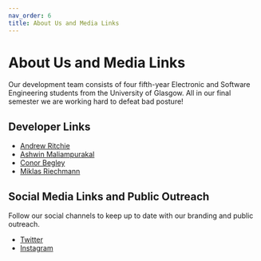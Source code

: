 ```yaml
---
nav_order: 6
title: About Us and Media Links
---
```


# About Us and Media Links
Our development team consists of four fifth-year Electronic and Software Engineering students from the University of Glasgow. All in our final semester we are working hard to defeat bad posture! 

## Developer Links

* [Andrew Ritchie](https://github.com/Andrew-Ritchie) 
* [Ashwin Maliampurakal](https://github.com/Ashwin-MJ)
* [Conor Begley](https://github.com/C-Begley)
* [Miklas Riechmann](https://github.com/miklasr)

## Social Media Links and Public Outreach

Follow our social channels to keep up to date with our branding and public outreach.

 * [Twitter](https://twitter.com/PosturePerfect3)
 * [Instagram](https://www.instagram.com/postureperfection1/)
